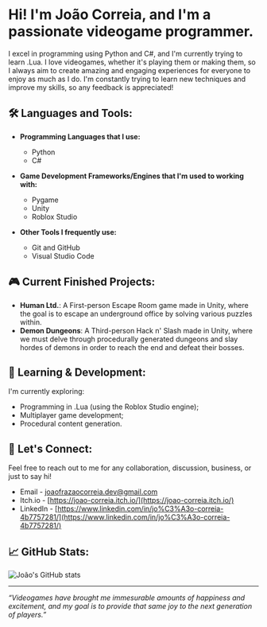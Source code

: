 # Hi! I'm João Correia, and I'm a passionate videogame programmer.

I excel in programming using Python and C#, and I'm currently trying to learn .Lua. I love videogames, whether it's playing them or making them, so I always aim to create amazing and engaging experiences for everyone to enjoy as much as I do. I'm constantly trying to learn new techniques and improve my skills, so any feedback is appreciated!

## 🛠 Languages and Tools:

- **Programming Languages that I use:**
  - Python
  - C#
  
- **Game Development Frameworks/Engines that I'm used to working with:**
  - Pygame
  - Unity
  - Roblox Studio
  
- **Other Tools I frequently use:**
  - Git and GitHub
  - Visual Studio Code

## 🎮 Current Finished Projects:

- **Human Ltd.**: A First-person Escape Room game made in Unity, where the goal is to escape an underground office by solving various puzzles within.
- **Demon Dungeons**: A Third-person Hack n' Slash made in Unity, where we must delve through procedurally generated dungeons and slay hordes of demons in order to reach the end and defeat their bosses.

## 🌱 Learning & Development:

I'm currently exploring:
- Programming in .Lua (using the Roblox Studio engine);
- Multiplayer game development;
- Procedural content generation.

## 💬 Let's Connect:

Feel free to reach out to me for any collaboration, discussion, business, or just to say hi!
- Email - joaofrazaocorreia.dev@gmail.com
- Itch.io - [https://joao-correia.itch.io/](https://joao-correia.itch.io/) 
- LinkedIn - [https://www.linkedin.com/in/jo%C3%A3o-correia-4b7757281/](https://www.linkedin.com/in/jo%C3%A3o-correia-4b7757281/)

## 📈 GitHub Stats:

![João's GitHub stats](https://github-readme-stats.vercel.app/api?username=joaofrazaocorreia&show_icons=true&theme=dark)

---

*“Videogames have brought me immesurable amounts of happiness and excitement, and my goal is to provide that same joy to the next generation of players.”*

